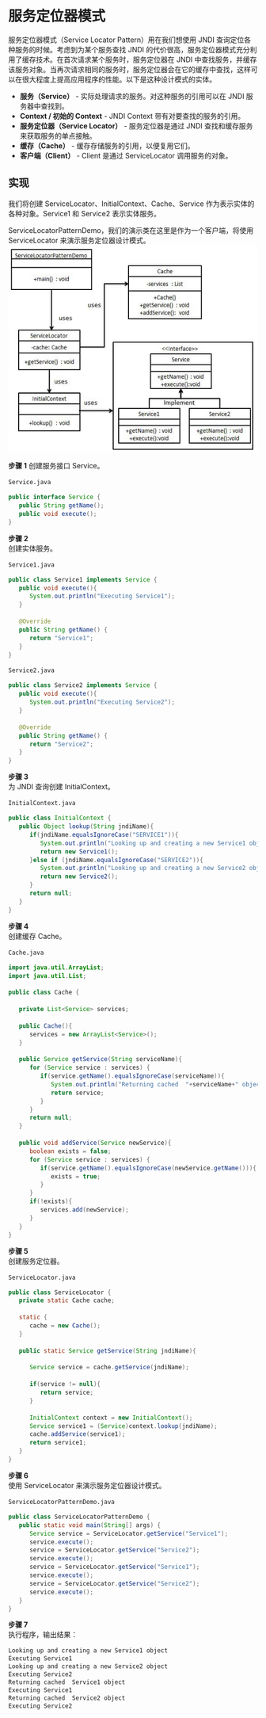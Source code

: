 # 服务定位器模式
服务定位器模式（Service Locator Pattern）用在我们想使用 JNDI 查询定位各种服务的时候。考虑到为某个服务查找 JNDI 的代价很高，服务定位器模式充分利用了缓存技术。在首次请求某个服务时，服务定位器在 JNDI 中查找服务，并缓存该服务对象。当再次请求相同的服务时，服务定位器会在它的缓存中查找，这样可以在很大程度上提高应用程序的性能。以下是这种设计模式的实体。  

- **服务（Service）** - 实际处理请求的服务。对这种服务的引用可以在 JNDI 服务器中查找到。  
- **Context / 初始的 Context** - JNDI Context 带有对要查找的服务的引用。  
- **服务定位器（Service Locator）** - 服务定位器是通过 JNDI 查找和缓存服务来获取服务的单点接触。  
- **缓存（Cache）** - 缓存存储服务的引用，以便复用它们。  
- **客户端（Client）** - Client 是通过 ServiceLocator 调用服务的对象。  

## 实现
我们将创建 ServiceLocator、InitialContext、Cache、Service 作为表示实体的各种对象。Service1 和 Service2 表示实体服务。  

ServiceLocatorPatternDemo，我们的演示类在这里是作为一个客户端，将使用 ServiceLocator 来演示服务定位器设计模式。  
![服务定位器模式的 UML 图](../../../images/设计模式/菜鸟教程/服务定位器模式实现图.jpg)

**步骤 1**
创建服务接口 Service。  

`Service.java`
```java
public interface Service {
   public String getName();
   public void execute();
}
```
**步骤 2**  
创建实体服务。  

`Service1.java`
```java
public class Service1 implements Service {
   public void execute(){
      System.out.println("Executing Service1");
   }
 
   @Override
   public String getName() {
      return "Service1";
   }
}
```
`Service2.java`  
```java
public class Service2 implements Service {
   public void execute(){
      System.out.println("Executing Service2");
   }
 
   @Override
   public String getName() {
      return "Service2";
   }
}
```
**步骤 3**  
为 JNDI 查询创建 InitialContext。  

`InitialContext.java`  
```java
public class InitialContext {
   public Object lookup(String jndiName){
      if(jndiName.equalsIgnoreCase("SERVICE1")){
         System.out.println("Looking up and creating a new Service1 object");
         return new Service1();
      }else if (jndiName.equalsIgnoreCase("SERVICE2")){
         System.out.println("Looking up and creating a new Service2 object");
         return new Service2();
      }
      return null;      
   }
}
```
**步骤 4**  
创建缓存 Cache。   

`Cache.java`  
```java
import java.util.ArrayList;
import java.util.List;
 
public class Cache {
 
   private List<Service> services;
 
   public Cache(){
      services = new ArrayList<Service>();
   }
 
   public Service getService(String serviceName){
      for (Service service : services) {
         if(service.getName().equalsIgnoreCase(serviceName)){
            System.out.println("Returning cached  "+serviceName+" object");
            return service;
         }
      }
      return null;
   }
 
   public void addService(Service newService){
      boolean exists = false;
      for (Service service : services) {
         if(service.getName().equalsIgnoreCase(newService.getName())){
            exists = true;
         }
      }
      if(!exists){
         services.add(newService);
      }
   }
}
```
**步骤 5**  
创建服务定位器。  

`ServiceLocator.java`  
```java
public class ServiceLocator {
   private static Cache cache;
 
   static {
      cache = new Cache();    
   }
 
   public static Service getService(String jndiName){
 
      Service service = cache.getService(jndiName);
 
      if(service != null){
         return service;
      }
 
      InitialContext context = new InitialContext();
      Service service1 = (Service)context.lookup(jndiName);
      cache.addService(service1);
      return service1;
   }
}
```
**步骤 6**  
使用 ServiceLocator 来演示服务定位器设计模式。  

`ServiceLocatorPatternDemo.java`  
```java
public class ServiceLocatorPatternDemo {
   public static void main(String[] args) {
      Service service = ServiceLocator.getService("Service1");
      service.execute();
      service = ServiceLocator.getService("Service2");
      service.execute();
      service = ServiceLocator.getService("Service1");
      service.execute();
      service = ServiceLocator.getService("Service2");
      service.execute();      
   }
}
```
**步骤 7**  
执行程序，输出结果：  
```
Looking up and creating a new Service1 object
Executing Service1
Looking up and creating a new Service2 object
Executing Service2
Returning cached  Service1 object
Executing Service1
Returning cached  Service2 object
Executing Service2
```